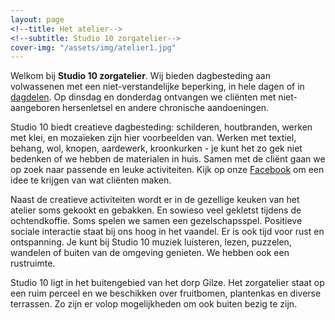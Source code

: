 ```yaml
---
layout: page
<!--title: Het atelier-->
<!--subtitle: Studio 10 zorgatelier-->
cover-img: "/assets/img/atelier1.jpg"
---
```


Welkom bij **Studio 10 zorgatelier**. Wij bieden dagbesteding aan volwassenen met een niet-verstandelijke beperking, in hele dagen of in [dagdelen](/dagdelen). Op dinsdag en donderdag ontvangen we cliënten met niet-aangeboren hersenletsel en andere chronische aandoeningen.

Studio 10 biedt creatieve dagbesteding: schilderen, houtbranden, werken met klei, en mozaïeken zijn hier voorbeelden van. Werken met textiel, behang, wol, knopen, aardewerk, kroonkurken - je kunt het zo gek niet bedenken of we hebben de materialen in huis. Samen met de cliënt gaan we op zoek naar passende en leuke activiteiten. Kijk op onze [Facebook](https://www.facebook.com/Studio-10-Zorgatelier-459065357618409) om een idee te krijgen van wat cliënten maken.

Naast de creatieve activiteiten wordt er in de gezellige keuken van het atelier soms gekookt en gebakken. En sowieso veel gekletst tijdens de ochtendkoffie. Soms spelen we samen een gezelschapsspel. Positieve sociale interactie staat bij ons hoog in het vaandel. Er is ook tijd voor rust en ontspanning. Je kunt bij Studio 10 muziek luisteren, lezen, puzzelen, wandelen of buiten van de omgeving genieten. We hebben ook een rustruimte.

Studio 10 ligt in het buitengebied van het dorp Gilze. Het zorgatelier staat op een ruim perceel en we beschikken over fruitbomen, plantenkas en diverse terrassen. Zo zijn er volop mogelijkheden om ook buiten bezig te zijn.
